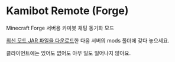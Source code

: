 # Kamibot Remote (Forge)

Minecraft Forge 서버용 카미봇 채팅 동기화 모드

[최신 모드 JAR 파일을 다운로드](https://github.com/Kamilake/Kamibot-Remote-Forge/releases)한 다음 서버의 mods 폴더에 갖다 놓으세요.

클라이언트에는 있어도 없어도 아무 일도 일어나지 않아요.
